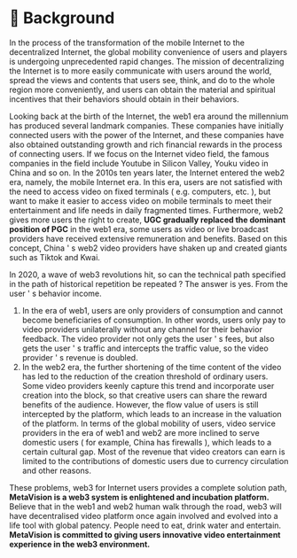 # 🔲 Background

In the process of the transformation of the mobile Internet to the decentralized Internet, the global mobility convenience of users and players is undergoing unprecedented rapid changes. The mission of decentralizing the Internet is to more easily communicate with users around the world, spread the views and contents that users see, think, and do to the whole region more conveniently, and users can obtain the material and spiritual incentives that their behaviors should obtain in their behaviors.

Looking back at the birth of the Internet, the web1 era around the millennium has produced several landmark companies. These companies have initially connected users with the power of the Internet, and these companies have also obtained outstanding growth and rich financial rewards in the process of connecting users. If we focus on the Internet video field, the famous companies in the field include Youtube in Silicon Valley, Youku video in China and so on. In the 2010s ten years later, the Internet entered the web2 era, namely, the mobile Internet era. In this era, users are not satisfied with the need to access video on fixed terminals ( e.g. computers, etc. ), but want to make it easier to access video on mobile terminals to meet their entertainment and life needs in daily fragmented times. Furthermore, web2 gives more users the right to create, **UGC gradually replaced the dominant position of PGC** in the web1 era, some users as video or live broadcast providers have received extensive remuneration and benefits. Based on this concept, China ' s web2 video providers have shaken up and created giants such as Tiktok and Kwai.

In 2020, a wave of web3 revolutions hit, so can the technical path specified in the path of historical repetition be repeated ? The answer is yes. From the user ' s behavior income.

1. In the era of web1, users are only providers of consumption and cannot become beneficiaries of consumption. In other words, users only pay to video providers unilaterally without any channel for their behavior feedback. The video provider not only gets the user ' s fees, but also gets the user ' s traffic and intercepts the traffic value, so the video provider ' s revenue is doubled.
2. In the web2 era, the further shortening of the time content of the video has led to the reduction of the creation threshold of ordinary users. Some video providers keenly capture this trend and incorporate user creation into the block, so that creative users can share the reward benefits of the audience. However, the flow value of users is still intercepted by the platform, which leads to an increase in the valuation of the platform. In terms of the global mobility of users, video service providers in the era of web1 and web2 are more inclined to serve domestic users ( for example, China has firewalls ), which leads to a certain cultural gap. Most of the revenue that video creators can earn is limited to the contributions of domestic users due to currency circulation and other reasons.

These problems, web3 for Internet users provides a complete solution path, **MetaVision is a web3 system is enlightened and incubation platform.** Believe that in the web1 and web2 human walk through the road, web3 will have decentralised video platform once again involved and evolved into a life tool with global patency. People need to eat, drink water and entertain. **MetaVision is committed to giving users innovative video entertainment experience in the web3 environment.**
